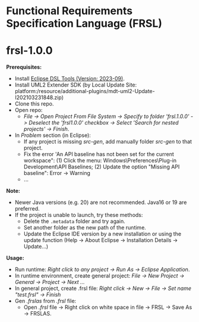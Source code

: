 # Functional Requirements Specification Language (FRSL)
# frsl-1.0.0

**Prerequisites:**
- Install [Eclipse DSL Tools (Version: 2023-09)](https://www.eclipse.org/downloads/packages/release/2023-09/r/eclipse-ide-java-and-dsl-developers).
- Install UML2 Extender SDK (by Local Update Site: platform:/resource/additional-plugins/mdt-uml2-Update-I202103231848.zip)
 - Clone this repo.
- Open repo: 
  - *File -> Open Project From File System -> Specify to folder 'frsl.1.0.0' -> Deselect the 'frsl1.0.0' checkbox -> Select 'Search for nested projects' -> Finish*.
- In *Problem* section (in Eclipse):
  - If any project is missing *src-gen*, add manually folder *src-gen* to that project.
  - Fix the error 'An API baseline has not been set for the current workspace": (1) Click the menu: Windows\Preferences\Plug-in Development\API Baselines; (2) Update the option "Missing API baseline": Error -> Warning
  - ...
  
**Note:**
- Newer Java versions (e.g. 20) are not recommended. Java16 or 19 are preferred.
- If the project is unable to launch, try these methods:
  - Delete the `.metadata` folder and try again.
  - Set another folder as the new path of the runtime.
  - Update the Eclipse IDE version by a new installation or using the update function (Help -> About Eclipse -> Installation Details -> Update...)

**Usage:**
- Run runtime: *Right click to any project -> Run As -> Eclipse Application*.
- In runtime environment, create general project: *File -> New Project -> General -> Project -> Next ...*
- In general project, create .frsl file: *Right click -> New -> File -> Set name "test.frsl" -> Finish*
- Gen *.frslas* from *.frsl* file:
  - Open *.frsl* file -> Right click on white space in file -> FRSL -> Save As -> FRSLAS.
